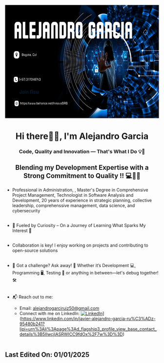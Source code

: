 <img src="Garcia.png" alt="Imagen de Garcia" width="100%" height="370" />

<h1 align="center">Hi there👋🏻, I'm Alejandro Garcia</h1>
<h3 align="center">Code, Quality and Innovation — That's What I Do 💡🚀 </h3>
<h2 align="center">Blending my Development Expertise with a Strong Commitment to Quality !! 💻🔧✅ </h2>

- Professional in Administration, , Master's Degree in Comprehensive Project Management, Technologist in Software Analysis and Development, 20 years of experience in strategic planning, collective leadership, comprehenssive management, data science, and cybersecurity <br><br>
  
- 🌱 Fueled by Curiosity – On a Journey of Learning What Sparks My Interest 🎉<br><br>
- Collaboration is key! I enjoy working on projects and contributing to open-source solutions<br><br>
  
- 💬 Got a challenge? Ask away! 💬 Whether it’s Development 💻, Programming 🖥️, Testing 🧪 or anything in between—let's debug together! 🛠️<br><br>
  
- 📬 Reach out to me:<br>
  - Email: alejandrogarciruiz50@gmail.com<br>
  - Connect with me on LinkedIn: [![LinkedIn](https://img.shields.io/badge/LinkedIn-%230077B5.svg?logo=linkedin&logoColor=white)](https://linkedin.com/in/hema-priya-v-74926318b)](https://www.linkedin.com/in/javier-alejandro-garcia-ru%C3%ADz-95480b241?lipi=urn%3Ali%3Apage%3Ad_flagship3_profile_view_base_contact_details%3B5IIwcjIASRWICC9fdOx%2F7w%3D%3D)<br><br>
## Last Edited On: 01/01/2025
